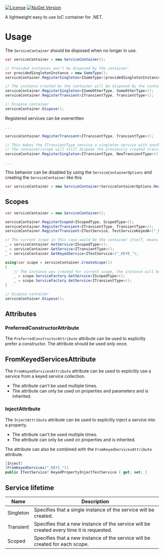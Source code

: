 [![License](https://img.shields.io/github/license/snowberry-software/DependencyInjection)](https://github.com/snowberry-software/DependencyInjection/blob/master/LICENSE)
[![NuGet Version](https://img.shields.io/nuget/v/Snowberry.DependencyInjection.svg?logo=nuget)](https://www.nuget.org/packages/Snowberry.DependencyInjection/)

A lightweight easy to use IoC container for .NET.

# Usage

The `ServiceContainer` should be disposed when no longer in use.

```cs
var serviceContainer = new ServiceContainer();

// Provided instances won't be disposed by the container.
var providedSingletonInstance = new SomeType();
serviceContainer.RegisterSingleton<ISomeType>(providedSingletonInstance);

// The instance created by the container will be disposed by the container.
serviceContainer.RegisterSingleton<ISomeOtherType, SomeOtherType>();
serviceContainer.RegisterTransient<ITransientType, TransientType>();

// Dispose container
serviceContainer.Dispose();
```

Registered services can be overwritten

```cs
...

serviceContainer.RegisterTransient<ITransientType, TransientType>();

// This makes the ITransientType service a singleton service with another implementation type.
// The container/scope will still dispose the previously created transient service instances.
serviceContainer.RegisterSingleton<ITransientType, NewTransientType>();

...
```

This behavior can be disabled by using the `ServiceContainerOptions` and creating the `ServiceContainer` like this

```cs
var serviceContainer = new ServiceContainer(ServiceContainerOptions.ReadOnly);
```

## Scopes

```cs
var serviceContainer = new ServiceContainer();

serviceContainer.RegisterScoped<IScopedType, ScopedType>();
serviceContainer.RegisterTransient<ITransientType, TransientType>();
serviceContainer.RegisterTransient<ITestService, TestServiceKeyedA>("_KEY0_");

// The current scope in this case would be the container itself, means it will be disposed by the container.
_ = serviceContainer.GetService<IScopedType>();
_ = serviceContainer.GetService<ITransientType>();
_ = serviceContainer.GetKeyedService<ITestService>("_KEY0_");

using(var scope = serviceContainer.CreateScope())
{
    // The instance was created for current scope, the instance will be disposed by the scope.
    _ = scope.ServiceFactory.GetService<IScopedType>();
    _ = scope.ServiceFactory.GetService<ITransientType>();
}

// Dispose container
serviceContainer.Dispose();
```

## Attributes

### PreferredConstructorAttribute

The `PreferredConstructorAttribute` attribute can be used to explicitly prefer a constructor. The attribute should be used only once.

## FromKeyedServicesAttribute

The `FromKeyedServicesAttribute` attribute can be used to explicitly use a service from a keyed service collection. 

- The attribute can't be used multiple times.
- The attribute can only be used on properties and parameters and is inherited.

### InjectAttribute

The `InjectAttribute` attribute can be used to explicitly inject a service into a property. 

- The attribute can't be used multiple times. 
- The attribute can only be used on properties and is inherited.

The attribute can also be combined with the `FromKeyedServicesAttribute` attribute.

```cs
[Inject]
[FromKeyedServices("_KEY1_")]
public ITestService? KeyedPropertyInjectTestService { get; set; }
```

## Service lifetime

| Name      | Description                                                                              |
| --------- | ---------------------------------------------------------------------------------------- |
| Singleton | Specifies that a single instance of the service will be created.                         |
| Transient | Specifies that a new instance of the service will be created every time it is requested. |
| Scoped    | Specifies that a new instance of the service will be created for each scope.             |
